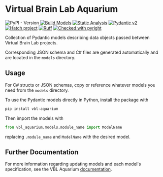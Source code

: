 # Virtual Brain Lab Aquarium

![PyPI - Version](https://img.shields.io/pypi/v/vbl-aquarium)
[![Build Models](https://github.com/VirtualBrainLab/vbl-aquarium/actions/workflows/build-models.yml/badge.svg)](https://github.com/VirtualBrainLab/vbl-aquarium/actions/workflows/build-models.yml)
[![Static Analysis](https://github.com/VirtualBrainLab/vbl-aquarium/actions/workflows/static-analysis.yml/badge.svg)](https://github.com/VirtualBrainLab/vbl-aquarium/actions/workflows/static-analysis.yml)
[![Pydantic v2](https://img.shields.io/endpoint?url=https://raw.githubusercontent.com/pydantic/pydantic/main/docs/badge/v2.json)](https://pydantic.dev)
[![Hatch project](https://img.shields.io/badge/%F0%9F%A5%9A-Hatch-4051b5.svg)](https://github.com/pypa/hatch)
[![Ruff](https://img.shields.io/endpoint?url=https://raw.githubusercontent.com/astral-sh/ruff/main/assets/badge/v2.json)](https://github.com/astral-sh/ruff)
[![Checked with pyright](https://microsoft.github.io/pyright/img/pyright_badge.svg)](https://microsoft.github.io/pyright/)

Collection of Pydantic models describing data objects passed between Virtual
Brain Lab projects.

Corresponding JSON schema and C# files are generated automatically and are
located in the `models` directory.

## Usage

For C# structs or JSON schemas, copy or reference whatever models you need from
the `models` directory.

To use the Pydantic models directly in Python, install the package with

```bash
pip install vbl-aquarium
```

Then import the models with

```python
from vbl_aquarium.models.module_name import ModelName
```

replacing `.module_name` and `ModelName` with the desired model.

## Further Documentation

For more information regarding updating models and each model's specification,
see the VBL
Aquarium [documentation](https://aquarium.virtualbrainlab.org).
